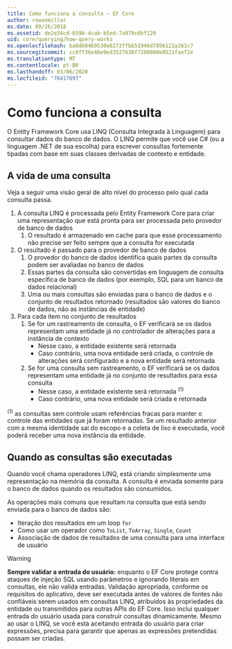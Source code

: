 ```yaml
---
title: Como funciona a consulta – EF Core
author: rowanmiller
ms.date: 09/26/2018
ms.assetid: de2e34cd-659b-4cab-b5ed-7a979c6bf120
uid: core/querying/how-query-works
ms.openlocfilehash: ba0d68469530e6272ffbb51946d7856122a261c7
ms.sourcegitcommit: cc0ff36e46e9ed3527638f7208000e8521faef2e
ms.translationtype: MT
ms.contentlocale: pt-BR
ms.lasthandoff: 03/06/2020
ms.locfileid: "78417697"
---
```

# <a name="how-queries-work"></a>Como funciona a consulta

O Entity Framework Core usa LINQ (Consulta Integrada à Linguagem) para consultar dados do banco de dados. O LINQ permite que você use C# (ou a linguagem .NET de sua escolha) para escrever consultas fortemente tipadas com base em suas classes derivadas de contexto e entidade.

## <a name="the-life-of-a-query"></a>A vida de uma consulta

Veja a seguir uma visão geral de alto nível do processo pelo qual cada consulta passa.

1. A consulta LINQ é processada pelo Entity Framework Core para criar uma representação que está pronta para ser processada pelo provedor de banco de dados
   1. O resultado é armazenado em cache para que esse processamento não precise ser feito sempre que a consulta for executada
2. O resultado é passado para o provedor de banco de dados
   1. O provedor do banco de dados identifica quais partes da consulta podem ser avaliadas no banco de dados
   2. Essas partes da consulta são convertidas em linguagem de consulta específica de banco de dados (por exemplo, SQL para um banco de dados relacional)
   3. Uma ou mais consultas são enviadas para o banco de dados e o conjunto de resultados retornado (resultados são valores do banco de dados, não as instâncias de entidade)
3. Para cada item no conjunto de resultados
   1. Se for um rastreamento de consulta, o EF verificará se os dados representam uma entidade já no controlador de alterações para a instância de contexto
      * Nesse caso, a entidade existente será retornada
      * Caso contrário, uma nova entidade será criada, o controle de alterações será configurado e a nova entidade será retornada
   2. Se for uma consulta sem rastreamento, o EF verificará se os dados representam uma entidade já no conjunto de resultados para essa consulta
      * Nesse caso, a entidade existente será retornada <sup>(1)</sup>
      * Caso contrário, uma nova entidade será criada e retornada

<sup>(1)</sup> as consultas sem controle usam referências fracas para manter o controle das entidades que já foram retornadas. Se um resultado anterior com a mesma identidade sai do escopo e a coleta de lixo é executada, você poderá receber uma nova instância da entidade.

## <a name="when-queries-are-executed"></a>Quando as consultas são executadas

Quando você chama operadores LINQ, está criando simplesmente uma representação na memória da consulta. A consulta é enviada somente para o banco de dados quando os resultados são consumidos.

As operações mais comuns que resultam na consulta que está sendo enviada para o banco de dados são:

* Iteração dos resultados em um loop `for`
* Como usar um operador como `ToList`, `ToArray`, `Single`, `Count`
* Associação de dados de resultados de uma consulta para uma interface de usuário

> [!WARNING]  
> **Sempre validar a entrada do usuário:** enquanto o EF Core protege contra ataques de injeção SQL usando parâmetros e ignorando literais em consultas, ele não valida entradas. Validação apropriada, conforme os requisitos do aplicativo, deve ser executada antes de valores de fontes não confiáveis serem usados em consultas LINQ, atribuídos às propriedades da entidade ou transmitidos para outras APIs do EF Core. Isso inclui qualquer entrada do usuário usada para construir consultas dinamicamente. Mesmo ao usar o LINQ, se você está aceitando entrada do usuário para criar expressões, precisa para garantir que apenas as expressões pretendidas possam ser criadas.
